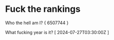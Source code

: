 # Fuck the rankings

Who the hell am I?
{ 6507744 }

What fucking year is it?
[ 2024-07-27T03:30:00Z ]
